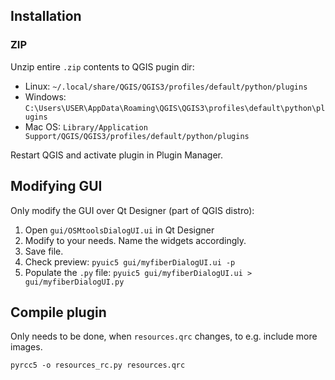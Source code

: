 ## Installation

### ZIP

Unzip entire `.zip` contents to QGIS pugin dir:

- Linux: `~/.local/share/QGIS/QGIS3/profiles/default/python/plugins`
- Windows: `C:\Users\USER\AppData\Roaming\QGIS\QGIS3\profiles\default\python\plugins`
- Mac OS: `Library/Application Support/QGIS/QGIS3/profiles/default/python/plugins`

Restart QGIS and activate plugin in Plugin Manager.

## Modifying GUI

Only modify the GUI over Qt Designer (part of QGIS distro):

1. Open `gui/OSMtoolsDialogUI.ui` in Qt Designer
2. Modify to your needs. Name the widgets accordingly.
3. Save file.
4. Check preview: `pyuic5 gui/myfiberDialogUI.ui -p`
4. Populate the `.py` file: `pyuic5 gui/myfiberDialogUI.ui > gui/myfiberDialogUI.py`

## Compile plugin

Only needs to be done, when `resources.qrc` changes, to e.g. include more images.

`pyrcc5 -o resources_rc.py resources.qrc`
